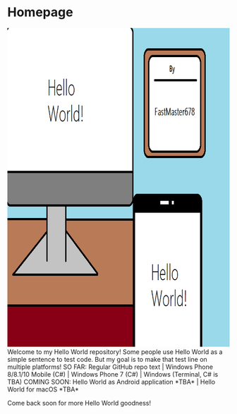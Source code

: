 # Homepage
<img src="/Test/Hello World!.png" width="900" height="723"/>
Welcome to my Hello World repository!
Some people use Hello World as a simple sentence to test code.
But my goal is to make that test line on multiple platforms!
SO FAR: Regular GitHub repo text | Windows Phone 8/8.1/10 Mobile (C#) | Windows Phone 7 (C#) | Windows (Terminal, C# is TBA)
COMING SOON: Hello World as Android application *TBA* | Hello World for macOS *TBA*


Come back soon for more Hello World goodness!
